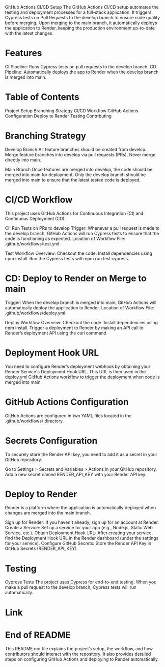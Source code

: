 GitHub Actions CI/CD Setup
The GitHub Actions CI/CD setup automates the testing and deployment processes for a full-stack application. It triggers Cypress tests on Pull Requests to the develop branch to ensure code quality before merging. Upon merging to the main branch, it automatically deploys the application to Render, keeping the production environment up-to-date with the latest changes.

 # Features
CI Pipeline: Runs Cypress tests on pull requests to the develop branch.
CD Pipeline: Automatically deploys the app to Render when the develop branch is merged into main.

# Table of Contents
Project Setup
Branching Strategy
CI/CD Workflow
GitHub Actions Configuration
Deploy to Render
Testing
Contributing


# Branching Strategy
Develop Branch
All feature branches should be created from develop.
Merge feature branches into develop via pull requests (PRs).
Never merge directly into main.

Main Branch
Once features are merged into develop, the code should be merged into main for deployment.
Only the develop branch should be merged into main to ensure that the latest tested code is deployed.

# CI/CD Workflow
This project uses GitHub Actions for Continuous Integration (CI) and Continuous Deployment (CD).

CI: Run Tests on PRs to develop
Trigger: Whenever a pull request is made to the develop branch, GitHub Actions will run Cypress tests to ensure that the code is functioning as expected.
Location of Workflow File: .github/workflows/test.yml

Test Workflow Overview:
Checkout the code.
Install dependencies using npm install.
Run the Cypress tests with npm run test:cypress.

# CD: Deploy to Render on Merge to main
Trigger: When the develop branch is merged into main, GitHub Actions will automatically deploy the application to Render.
Location of Workflow File: .github/workflows/deploy.yml

Deploy Workflow Overview:
Checkout the code.
Install dependencies using npm install.
Trigger a deployment to Render by making an API call to Render’s deployment API using the curl command.

# Deployment Hook URL
You need to configure Render’s deployment webhook by obtaining your Render Service's Deployment Hook URL.
This URL is then used in the deploy.yml GitHub Actions workflow to trigger the deployment when code is merged into main.

# GitHub Actions Configuration
GitHub Actions are configured in two YAML files located in the .github/workflows/ directory.

# Secrets Configuration
To securely store the Render API key, you need to add it as a secret in your GitHub repository.

Go to Settings > Secrets and Variables > Actions in your GitHub repository.
Add a new secret named RENDER_API_KEY with your Render API key.

# Deploy to Render
Render is a platform where the application is automatically deployed when changes are merged into the main branch.

Sign up for Render: If you haven't already, sign up for an account at Render.
Create a Service: Set up a service for your app (e.g., Node.js, Static Web Service, etc.).
Obtain Deployment Hook URL:
After creating your service, find the Deployment Hook URL in the Render dashboard (under the settings for your service).
Configure GitHub Secrets: Store the Render API Key in GitHub Secrets (RENDER_API_KEY).

# Testing
Cypress Tests
The project uses Cypress for end-to-end testing. When you make a pull request to the develop branch, Cypress tests will run automatically.

# Link


# End of README
This README.md file explains the project’s setup, the workflow, and how contributors should interact with the repository. It also provides detailed steps on configuring GitHub Actions and deploying to Render automatically.